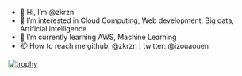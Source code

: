 - 👋 Hi, I’m @zkrzn
- 👀 I’m interested in Cloud Computing, Web development, Big data, Artificial intelligence
- 🌱 I’m currently learning AWS, Machine Learning
- 📫 How to reach me github: @zkrzn  | twitter: @izouaouen 

<!---
zkrzn/zkrzn is a ✨ special ✨ repository because its `README.md` (this file) appears on your GitHub profile.
You can click the Preview link to take a look at your changes.
--->
[![trophy](https://github-profile-trophy.vercel.app/?username=zkrzn&theme=onedark)](https://github.com/ryo-ma/github-profile-trophy)
